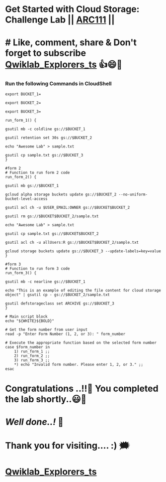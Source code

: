 # Get Started with Cloud Storage: Challenge Lab || [ARC111](https://www.cloudskillsboost.google/focuses/62706?parent=catalog) ||

# # Like, comment, share & Don't forget to subscribe [Qwiklab_Explorers_ts](https://youtube.com/@titashshil?si=RgamNu1dc9jVIbJN) 👍😄🤝

### Run the following Commands in CloudShell

```
export BUCKET_1=
```

```
export BUCKET_2=
```

```
export BUCKET_3=
```

```
run_form_1() {

gsutil mb -c coldline gs://$BUCKET_1

gsutil retention set 30s gs://$BUCKET_2

echo "Awesome Lab" > sample.txt

gsutil cp sample.txt gs://$BUCKET_3
}

#form 2
# Function to run form 2 code
run_form_2() {

gsutil mb gs://$BUCKET_1

gcloud alpha storage buckets update gs://$BUCKET_2 --no-uniform-bucket-level-access

gsutil acl ch -u $USER_EMAIL:OWNER gs://$BUCKET$BUCKET_2

gsutil rm gs://$BUCKET$BUCKET_2/sample.txt

echo "Awesome Lab" > sample.txt

gsutil cp sample.txt gs://$BUCKET$BUCKET_2

gsutil acl ch -u allUsers:R gs://$BUCKET$BUCKET_2/sample.txt

gcloud storage buckets update gs://$BUCKET_3 --update-labels=key=value
}

#form 3
# Function to run form 3 code
run_form_3() {

gsutil mb -c nearline gs://$BUCKET_1

echo "This is an example of editing the file content for cloud storage object" | gsutil cp - gs://$BUCKET_2/sample.txt

gsutil defstorageclass set ARCHIVE gs://$BUCKET_3
}

# Main script block
echo "${WHITE}${BOLD}"

# Get the form number from user input
read -p "Enter Form Number (1, 2, or 3): " form_number

# Execute the appropriate function based on the selected form number
case $form_number in
    1) run_form_1 ;;
    2) run_form_2 ;;
    3) run_form_3 ;;
    *) echo "Invalid form number. Please enter 1, 2, or 3." ;;
esac

```

# Congratulations ..!!🎉  You completed the lab shortly..😃💯

# *Well done..!* 👏

# Thank you for visiting.... :) 🗯️

# [Qwiklab_Explorers_ts](https://youtube.com/@titashshil?si=RgamNu1dc9jVIbJN)
